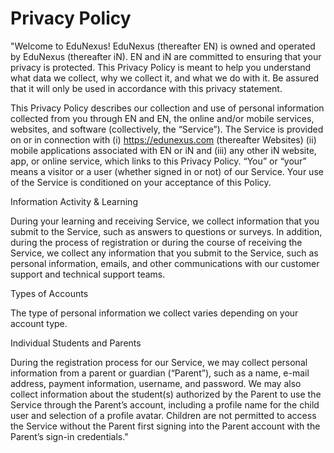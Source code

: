 # Privacy Policy

"Welcome to EduNexus! EduNexus (thereafter EN) is owned and operated by EduNexus (thereafter iN). EN and iN are committed to ensuring that your privacy is protected. This Privacy Policy is meant to help you understand what data we collect, why we collect it, and what we do with it. Be assured that it will only be used in accordance with this privacy statement.

This Privacy Policy describes our collection and use of personal information collected from you through EN and EN, the online and/or mobile services, websites, and software (collectively, the “Service”). The Service is provided on or in connection with (i) https://edunexus.com (thereafter Websites) (ii) mobile applications associated with EN or iN and (iii) any other iN website, app, or online service, which links to this Privacy Policy. “You” or “your” means a visitor or a user (whether signed in or not) of our Service. Your use of the Service is conditioned on your acceptance of this Policy.

Information Activity & Learning

During your learning and receiving Service, we collect information that you submit to the Service, such as answers to questions or surveys. In addition, during the process of registration or during the course of receiving the Service, we collect any information that you submit to the Service, such as personal information, emails, and other communications with our customer support and technical support teams.

Types of Accounts

The type of personal information we collect varies depending on your account type.

Individual Students and Parents

During the registration process for our Service, we may collect personal information from a parent or guardian (“Parent”), such as a name, e-mail address, payment information, username, and password. We may also collect information about the student(s) authorized by the Parent to use the Service through the Parent’s account, including a profile name for the child user and selection of a profile avatar. Children are not permitted to access the Service without the Parent first signing into the Parent account with the Parent’s sign-in credentials."